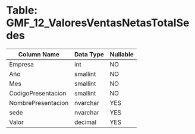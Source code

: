 # Table: GMF_12_ValoresVentasNetasTotalSedes

| Column Name | Data Type | Nullable |
|-------------|-----------|----------|
| Empresa | int | NO |
| Año | smallint | NO |
| Mes | smallint | NO |
| CodigoPresentacion | smallint | NO |
| NombrePresentacion | nvarchar | YES |
| sede | nvarchar | YES |
| Valor | decimal | YES |
